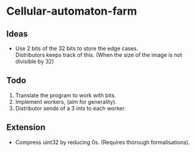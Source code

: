 # Cellular-automaton-farm
## Ideas

* Use 2 bits of the 32 bits to store the edge cases.  
Distributors keeps track of this. (When the size of the image is not divisible by 32)

## Todo

1. Translate the program to work with bits.
2. Implement workers, (aim for generality).
3. Distributor sends of a 3 ints to each worker.

## Extension
* Compress uint32 by reducing 0s. (Requires thorough formalisations).
